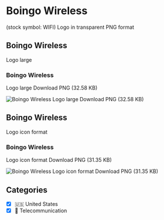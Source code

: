 # Boingo Wireless
 (stock symbol: WIFI) Logo in transparent PNG format

## Boingo Wireless
 Logo large

### Boingo Wireless
 Logo large Download PNG (32.58 KB)

![Boingo Wireless
 Logo large Download PNG (32.58 KB)](/img/orig/WIFI_BIG-e982ff48.png)

## Boingo Wireless
 Logo icon format

### Boingo Wireless
 Logo icon format Download PNG (31.35 KB)

![Boingo Wireless
 Logo icon format Download PNG (31.35 KB)](/img/orig/WIFI-99ddb5fb.png)



## Categories
- [x] 🇺🇸 United States
- [x] 📡 Telecommunication
